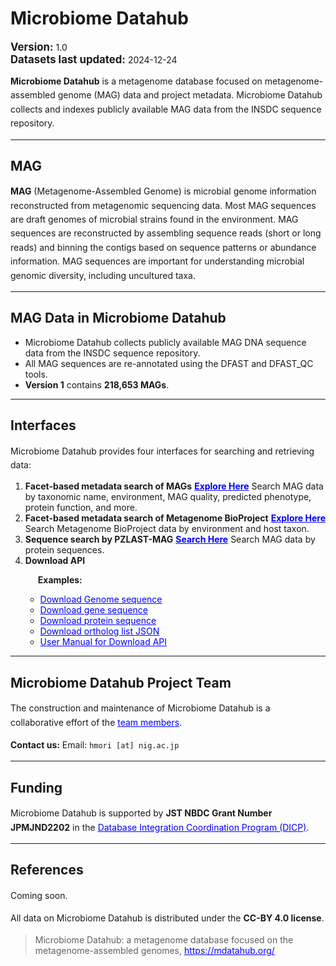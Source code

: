 # Microbiome Datahub

<span style="font-size: 1.2em; font-weight: bold;">Version:</span> 1.0  
<span style="font-size: 1.2em; font-weight: bold;">Datasets last updated:</span> 2024-12-24  

<p style="line-height: 1.6;">
<strong>Microbiome Datahub</strong> is a metagenome database focused on metagenome-assembled genome (MAG) data and project metadata. Microbiome Datahub collects and indexes publicly available MAG data from the INSDC sequence repository.
</p>

---

## MAG

<p style="line-height: 1.6;">
<strong>MAG</strong> (Metagenome-Assembled Genome) is microbial genome information reconstructed from metagenomic sequencing data. Most MAG sequences are draft genomes of microbial strains found in the environment. MAG sequences are reconstructed by assembling sequence reads (short or long reads) and binning the contigs based on sequence patterns or abundance information. MAG sequences are important for understanding microbial genomic diversity, including uncultured taxa.
</p>

---

## MAG Data in Microbiome Datahub

<ul>
  <li>Microbiome Datahub collects publicly available MAG DNA sequence data from the INSDC sequence repository.</li>
  <li>All MAG sequences are re-annotated using the DFAST and DFAST_QC tools.</li>
  <li><strong>Version 1</strong> contains <strong>218,653 MAGs</strong>.</li>
</ul>

---

## Interfaces

<p style="line-height: 1.6;">
Microbiome Datahub provides four interfaces for searching and retrieving data:
</p>

<ol>
  <li>
    <strong>Facet-based metadata search of MAGs</strong>  
    <a href="https://mdatahub.org/genomes" style="color: blue; text-decoration: underline;"><strong>Explore Here</strong></a>  
    Search MAG data by taxonomic name, environment, MAG quality, predicted phenotype, protein function, and more.
  </li>
  <li>
    <strong>Facet-based metadata search of Metagenome BioProject</strong>  
    <a href="https://mdatahub.org/projects" style="color: blue; text-decoration: underline;"><strong>Explore Here</strong></a>  
    Search Metagenome BioProject data by environment and host taxon.
  </li>
  <li>
    <strong>Sequence search by PZLAST-MAG</strong>  
    <a href="https://pzlast.nig.ac.jp/pzlast/mag" style="color: blue; text-decoration: underline;"><strong>Search Here</strong></a>  
    Search MAG data by protein sequences.
  </li>
  <li>
    <strong>Download API</strong>  
    <p style="margin-left: 20px;">
    <strong>Examples:</strong>
    </p>
    <ul>
      <li><a href="https://mdatahub.org/api/dl/sequence/genome/GCA_029762495.1" style="color: blue; text-decoration: underline;">Download Genome sequence</a></li>
      <li><a href="https://mdatahub.org/api/dl/sequence/cds/GCA_029762495.1" style="color: blue; text-decoration: underline;">Download gene sequence</a></li>
      <li><a href="https://mdatahub.org/api/dl/sequence/protein/GCA_029762495.1" style="color: blue; text-decoration: underline;">Download protein sequence</a></li>
      <li><a href="https://mdatahub.org/api/genome/mbgd/GCA_029762495.1" style="color: blue; text-decoration: underline;">Download ortholog list JSON</a></li>
      <li><a href="https://mdatahub.org/apimanual" style="color: blue; text-decoration: underline;">User Manual for Download API</a></li>
    </ul>
  </li>
</ol>

---

## Microbiome Datahub Project Team

<p style="line-height: 1.6;">
The construction and maintenance of Microbiome Datahub is a collaborative effort of the <a href="https://github.com/microbiomedatahub/microbiome-datahub/blob/main/docs/projectmember.md" style="color: blue; text-decoration: underline;">team members</a>.
</p>

<p style="line-height: 1.6;">
<strong>Contact us:</strong>  
Email: <code>hmori [at] nig.ac.jp</code>
</p>

---

## Funding

<p style="line-height: 1.6;">
Microbiome Datahub is supported by <strong>JST NBDC Grant Number JPMJND2202</strong> in the <a href="https://biosciencedbc.jp/en/funding/program/dicp/" style="color: blue; text-decoration: underline;">Database Integration Coordination Program (DICP)</a>.
</p>

---

## References

<p style="line-height: 1.6;">Coming soon.</p>

<p style="line-height: 1.6;">
All data on Microbiome Datahub is distributed under the <strong>CC-BY 4.0 license</strong>.
</p>

<blockquote>
Microbiome Datahub: a metagenome database focused on the metagenome-assembled genomes, <a href="https://mdatahub.org/" style="color: blue; text-decoration: underline;">https://mdatahub.org/</a>
</blockquote>
